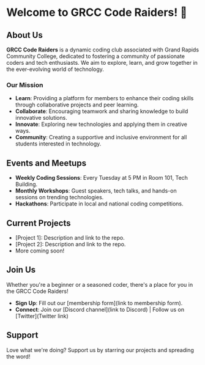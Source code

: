 # Welcome to GRCC Code Raiders! 👋

## About Us
**GRCC Code Raiders** is a dynamic coding club associated with Grand Rapids Community College, dedicated to fostering a community of passionate coders and tech enthusiasts. We aim to explore, learn, and grow together in the ever-evolving world of technology.

### Our Mission
- **Learn**: Providing a platform for members to enhance their coding skills through collaborative projects and peer learning.
- **Collaborate**: Encouraging teamwork and sharing knowledge to build innovative solutions.
- **Innovate**: Exploring new technologies and applying them in creative ways.
- **Community**: Creating a supportive and inclusive environment for all students interested in technology.

## Events and Meetups
- **Weekly Coding Sessions**: Every Tuesday at 5 PM in Room 101, Tech Building.
- **Monthly Workshops**: Guest speakers, tech talks, and hands-on sessions on trending technologies.
- **Hackathons**: Participate in local and national coding competitions.

## Current Projects
- [Project 1]: Description and link to the repo.
- [Project 2]: Description and link to the repo.
- More coming soon!

## Join Us
Whether you're a beginner or a seasoned coder, there's a place for you in the GRCC Code Raiders! 
- **Sign Up**: Fill out our [membership form](link to membership form).
- **Connect**: Join our [Discord channel](link to Discord) | Follow us on [Twitter](Twitter link)

## Support
Love what we're doing? Support us by starring our projects and spreading the word!
